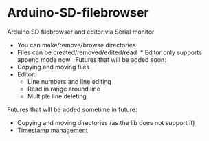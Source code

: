 # Arduino-SD-filebrowser
Arduino SD filebrowser and editor via Serial monitor
* You can make/remove/browse directories
* Files can be created/removed/edited/read
  * Editor only supports append mode now
  
Futures that will be added soon:
* Copying and moving files
* Editor:
  * Line numbers and line editing
  * Read in range around line
  * Multiple line deleting

Futures that will be added sometime in future:
* Copying and moving directories (as the lib does not support it)
* Timestamp management
